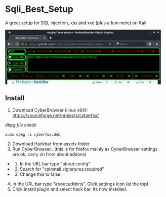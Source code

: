 # Sqli_Best_Setup
A great setup for SQL Injection, xss and xxe (plus a few more) on Kali

![](/assets/show.png)


## Install

1. Download CyberBrowser (linux x64): https://sourceforge.net/projects/cyberfox/

*dkpg file install*
```
sudo dpkg -i cyberfox.deb
```

2. Download Hackbar from assets folder
3. Run CyberBrowser.. (this is for firefox mainly as CyberBrowser settings are ok, carry on from about:addons)
- 1. In the URL bar type "about:config" 
- 2. Search for "xpinstall.signatures.required"
- 3. Change this to false
4. In the URL bar type "about:addons", Click settings icon (at the top). 
5. Click install plugin and select hack bar. Its now installed. 

